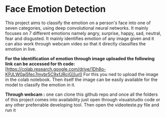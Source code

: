 # Face Emotion Detection
This project aims to classify the emotion on a person's face into one of seven categories, using deep convolutional neural networks.
It mainly focuses on 7 different emotions namely angry, surprise, happy, sad, neutral, fear and disgusted.
It mainly identifies emotion of any image given and it can also work through webcam video so that it directly classifies the emotion in live.

**For the identification of emotion through image uploaded the following link can be accessed for th code:**
[https://colab.research.google.com/drive/1Dh8o-KPJLW0aj5fec7mybr5C9xfJRcjG](url)
For this you ned to upload the image in the colab notebook. Then itself the image can be easily available for the model to classify the emotion in it.

**Through webcam :**
one can clone this github repo and once all the folders of this project comes into availability just open through visualstudio code or any other preferrable developing tool. 
Then open the videoteste.py file and run it
